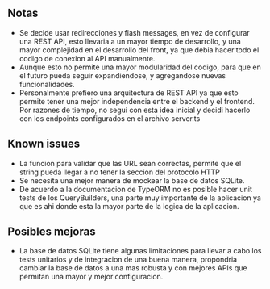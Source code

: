## Notas

- Se decide usar redirecciones y flash messages, en vez de configurar una REST API, esto llevaria a un mayor tiempo de desarrollo, y una mayor complejidad en el desarrollo del front, ya que debia hacer todo el codigo de conexion al API manualmente.
- Aunque esto no permite una mayor modularidad del codigo, para que en el futuro pueda seguir expandiendose, y agregandose nuevas funcionalidades.
- Personalmente prefiero una arquitectura de REST API ya que esto permite tener una mejor independencia entre el backend y el frontend. Por razones de tiempo, no segui con esta idea inicial y decidi hacerlo con los endpoints configurados en el archivo server.ts

## Known issues

- La funcion para validar que las URL sean correctas, permite que el string pueda llegar a no tener la seccion del protocolo HTTP
- Se necesita una mejor manera de mockear la base de datos SQLite.
- De acuerdo a la documentacion de TypeORM no es posible hacer unit tests de los QueryBuilders, una parte muy importante de la aplicacion ya que es ahi donde esta la mayor parte de la logica de la aplicacion.

## Posibles mejoras

- La base de datos SQLite tiene algunas limitaciones para llevar a cabo los tests unitarios y de integracion de una buena manera, propondria cambiar la base de datos a una mas robusta y con mejores APIs que permitan una mayor y mejor configuracion.
